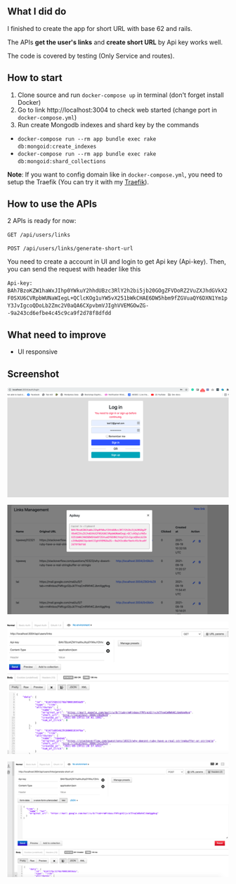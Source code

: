 ## What I did do
I finished to create the app for short URL with base 62 and rails.

The APIs **get the user's links** and  **create short URL** by Api key works well.

The code is covered by testing (Only Service and routes).


## How to start
 1. Clone source and run ``docker-compose up`` in terminal (don't forget install Docker)
 2. Go to link http://localhost:3004 to check web started (change port in ``docker-compose.yml``)
 3. Run create Mongodb indexes and shard key by the commands 
 - ``docker-compose run --rm app bundle exec rake db:mongoid:create_indexes``
 - ``docker-compose run --rm app bundle exec rake db:mongoid:shard_collections``

**Note**: If you want to config domain like in ``docker-compose.yml``, you need to setup the Traefik (You can try it with my [Traefik](https://github.com/taigroddy/docker-environment)).

## How to use the APIs
2 APIs is ready for now:

``GET /api/users/links``

``POST /api/users/links/generate-short-url``

You need to create a account in UI and login to get Api key (Api-key). Then, you can send the request with header like this

``
Api-key: BAh7BzoKZW1haWxJIhp0YWkuY2hhdUBzc3RlY2h2bi5jb20GOgZFVDoRZ2VuZXJhdGVkX2F0SXU6CVRpbWUNaWIegL+QClcKOg1uYW5vX251bWkCHAE6DW5hbm9fZGVuaQY6DXN1Ym1pY3JvIgcoQDoLb2Zmc2V0aQA6CXpvbmVJIghVVEMGOwZG--9a243cd6efbe4c45c9ca9f2d78f8dfdd
``


## What need to improve
 - UI responsive
 
## Screenshot
![UI login](github-screenshot/ui-login.png)

![UI api key](github-screenshot/ui-api-key.png)

![API get links](github-screenshot/api-get-links.png)

![API generate link](github-screenshot/api-generate-link.png)
